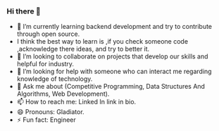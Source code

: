 ### Hi there 👋


<!-- **786-aquib/786-aquib** is a ✨ _special_ ✨ repository because its `README.md` (this file) appears on your GitHub profile.
 -->
<!-- Here are some ideas to get you started:
 -->
<!-- - 🔭 I’m currently working on ... -->
- 🌱 I’m currently learning backend development and try to contribute through open source.
- I think the best way to learn is ,if you check someone code ,acknowledge there ideas, and try to better it.
- 👯 I’m looking to collaborate on projects that develop our skills and helpful for industry.
- 🤔 I’m looking for help with someone who can interact me regarding knowledge of technology.
- 💬 Ask me about (Competitive Programming, Data Structures And Algorithms, Web Development).
- 📫 How to reach me: Linked In link in bio.
- 😄 Pronouns: Gladiator.
- ⚡ Fun fact: Engineer

